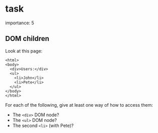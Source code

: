 # task

importance: 5

## DOM children

Look at this page:

```markup
<html>
<body>
  <div>Users:</div>
  <ul>
    <li>John</li>
    <li>Pete</li>
  </ul>
</body>
</html>
```

For each of the following, give at least one way of how to access them:

* The `<div>` DOM node?
* The `<ul>` DOM node?
* The second `<li>` \(with Pete\)?

